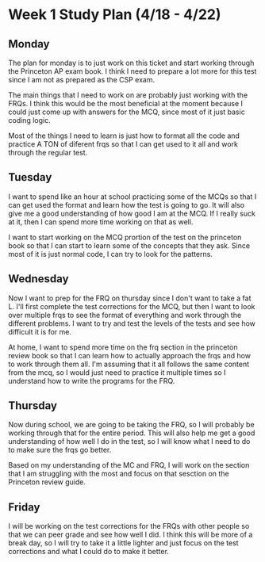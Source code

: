 # Week 1 Study Plan (4/18 - 4/22)

## Monday

The plan for monday is to just work on this ticket and start working through the Princeton AP exam book. I think I need to prepare a lot more for this test since I am not as prepared as the CSP exam. 

The main things that I need to work on are probably just working with the FRQs. I think this would be the most beneficial at the moment because I could just come up with answers for the MCQ, since most of it just basic coding logic. 

Most of the things I need to learn is just how to format all the code and practice A TON of diferent frqs so that I can get used to it all and work through the regular test. 

## Tuesday

I want to spend like an hour at school practicing some of the MCQs so that I can get used the format and learn how the test is going to go. It will also give me a good understanding of how good I am at the MCQ. If I really suck at it, then I can spend more time working on that as well. 

I want to start working on the MCQ prortion of the test on the princeton book so that I can start to learn some of the concepts that they ask. Since most of it is just normal code, I can try to look for the patterns. 

## Wednesday

Now I want to prep for the FRQ on thursday since I don't want to take a fat L. I'll first complete the test corrections for the MCQ, but then I want to look over multiple frqs to see the format of everything and work through the different problems. I want to try and test the levels of the tests and see how difficult it is for me. 

At home, I want to spend more time on the frq section in the princeton review book so that I can learn how to actually approach the frqs and how to work through them all. I'm assuming that it all follows the same content from the mcq, so I would just need to practice it multiple times so I understand how to write the programs for the FRQ.  

## Thursday

Now during school, we are going to be taking the FRQ, so I will probably be working through that for the entire period. This will also help me get a good understanding of how well I do in the test, so I will know what I need to do to make sure the frqs go better. 

Based on my understanding of the MC and FRQ, I will work on the section that I am struggling with the most and focus on that sesction on the Princeton review guide.  

## Friday

I will be working on the test corrections for the FRQs with other people so that we can peer grade and see how well I did. I think this will be more of a break day, so I will try to take it a little lighter and just focus on the test corrections and what I could do to make it better. 
